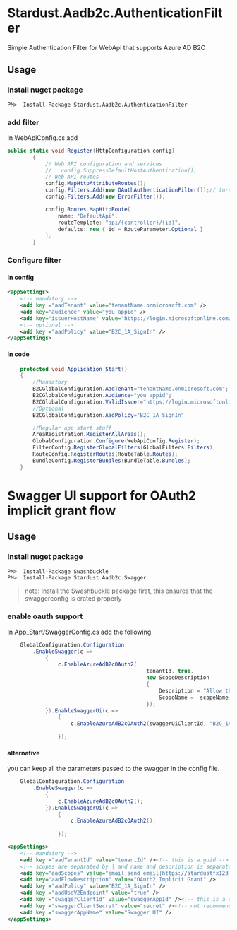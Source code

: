 # Stardust.Aadb2c.AuthenticationFilter
Simple Authentication Filter for WebApi that supports Azure AD B2C

## Usage

### Install nuget package
```nuget
PM>  Install-Package Stardust.Aadb2c.AuthenticationFilter 
```

### add filter
In WebApiConfig.cs add 
```CS
public static void Register(HttpConfiguration config)
        {
            // Web API configuration and services
            //   config.SuppressDefaultHostAuthentication();
            // Web API routes
            config.MapHttpAttributeRoutes();
            config.Filters.Add(new OAuthAuthenticationFilter());// turns on aad b2c token validation
            config.Filters.Add(new ErrorFilter());

            config.Routes.MapHttpRoute(
                name: "DefaultApi",
                routeTemplate: "api/{controller}/{id}",
                defaults: new { id = RouteParameter.Optional }
            );
        }
```

### Configure filter

#### In config
```XML
<appSettings>
    <!-- mandatory -->
    <add key ="aadTenant" value="tenantName.onmicrosoft.com" />
    <add key="audience" value="you appid" />
    <add key="issuerHostName" value="https://login.microsoftonline.com/{your tenant id}/v2.0/" />
    <!-- optional -->
    <add key ="aadPolicy" value="B2C_1A_SignIn" />
</appSettings>
```

#### In code
```CS
    protected void Application_Start()
    {
        //Mandatory
        B2CGlobalConfiguration.AadTenant="tenantName.onmicrosoft.com";
        B2CGlobalConfiguration.Audience="you appid";
        B2CGlobalConfiguration.ValidIssuer="https://login.microsoftonline.com/{your tenant id}/v2.0/";
        //Optional
        B2CGlobalConfiguration.AadPolicy="B2C_1A_SignIn"

        //Regular app start stuff
        AreaRegistration.RegisterAllAreas();
        GlobalConfiguration.Configure(WebApiConfig.Register);
        FilterConfig.RegisterGlobalFilters(GlobalFilters.Filters);
        RouteConfig.RegisterRoutes(RouteTable.Routes);
        BundleConfig.RegisterBundles(BundleTable.Bundles);
    }
```

# Swagger UI support for OAuth2 implicit grant flow

## Usage

### Install nuget package
```nuget
PM>  Install-Package Swashbuckle
PM>  Install-Package Stardust.Aadb2c.Swagger
```
> note: Install the Swashbuckle package first, this ensures that the swaggerconfig is crated properly

### enable oauth support

In App_Start/SwaggerConfig.cs add the following

```CS
    GlobalConfiguration.Configuration
        .EnableSwagger(c =>
            {
                c.EnableAzureAdB2cOAuth2(
                                            tenantId, true,
                                            new ScopeDescription
                                            {
                                                Description = "Allow the service to act on behalf of the user",
                                                ScopeName =  scopeName //usually in the format: https://tenantName.onmicrosoft.com/appId/scopeName (https://stardustfx123.onmicrosoft.com/739B91C4-26A7-4D6C-9344-5FF77A87C09A/user_impersonation)
                                            });
            }).EnableSwaggerUi(c =>
                {
                    c.EnableAzureAdB2cOAuth2(swaggerUiClientId, "B2C_1A_SignIn");
                    
                }); 
```

#### alternative
you can keep all the parameters passed to the swagger in the config file.


```CS
    GlobalConfiguration.Configuration
        .EnableSwagger(c =>
            {
                c.EnableAzureAdB2cOAuth2();
            }).EnableSwaggerUi(c =>
                {
                    c.EnableAzureAdB2cOAuth2();
                    
                }); 
```

```XML
<appSettings>
    <!-- mandatory -->
    <add key ="aadTenantId" value="tenantId" /><!-- this is a guid -->
    <!-- scopes are separated by | and name and description is separated by ; -->
    <add key="aadScopes" value="email;send email|https://stardustfx123.onmicrosoft.com/739B91C4-26A7-4D6C-9344-5FF77A87C09A/user_impersonation;Allow the service to act on behalf of the user" />
    <add key="aadFlowDescription" value="OAuth2 Implicit Grant" />
    <add key ="aadPolicy" value="B2C_1A_SignIn" />
    <add key ="aadUseV2Endpoint" value="true" />
    <add key ="swaggerClientId" value="swaggerAppId" /><!-- this is a guid -->
    <add key ="swaggerClientSecret" value="secret" /><!-- not recommended to use this -->
    <add key ="swaggerAppName" value="Swagger UI" />
</appSettings>

```